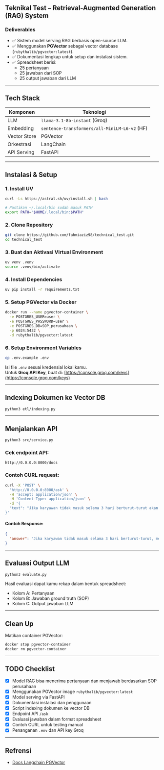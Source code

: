

## Teknikal Test – Retrieval-Augmented Generation (RAG) System



### Deliverables
- ✅ Sistem model serving RAG berbasis open-source LLM.
- ✅ Menggunakan **PGVector** sebagai vector database (`rubythalib/pgvector:latest`).
- ✅ Dokumentasi lengkap untuk setup dan instalasi sistem.
- ✅ Spreadsheet berisi:
  - 25 pertanyaan
  - 25 jawaban dari SOP
  - 25 output jawaban dari LLM

---

## Tech Stack

| Komponen       | Teknologi                                          |
|----------------|----------------------------------------------------|
| LLM            | `llama-3.1-8b-instant` (Groq)                      |
| Embedding      | `sentence-transformers/all-MiniLM-L6-v2` (HF)      |
| Vector Store   | PGVector                                           |
| Orkestrasi     | LangChain                                          |
| API Serving    | FastAPI                                            |

---

## Instalasi & Setup
### 1. Install UV
```bash
curl -Ls https://astral.sh/uv/install.sh | bash

# Pastikan ~/.local/bin sudah masuk PATH
export PATH="$HOME/.local/bin:$PATH"
```

### 2. Clone Repository
```bash
git clone https://github.com/fahmiaziz98/technical_test.git
cd technical_test
```

### 3. Buat dan Aktivasi Virtual Environment
```bash
uv venv .venv
source .venv/bin/activate
```

### 4. Install Dependencies
```bash
uv pip install -r requirements.txt
```

### 5. Setup PGVector via Docker
```bash
docker run --name pgvector-container \
  -e POSTGRES_USER=user \
  -e POSTGRES_PASSWORD=user \
  -e POSTGRES_DB=SOP_perusahaan \
  -p 6024:5432 \
  -d rubythalib/pgvector:latest
```

### 6. Setup Environment Variables
```bash
cp .env.example .env
```
Isi file `.env` sesuai kredensial lokal kamu.  
Untuk **Groq API Key**, buat di: [https://console.groq.com/keys](https://console.groq.com/keys)

---

## Indexing Dokumen ke Vector DB

```bash
python3 etl/indexing.py
```

---

## Menjalankan API

```bash
python3 src/service.py
```

### Cek endpoint API:
`http://0.0.0.0:8000/docs`

### Contoh CURL request:

```bash
curl -X 'POST' \
  'http://0.0.0.0:8000/ask' \
  -H 'accept: application/json' \
  -H 'Content-Type: application/json' \
  -d '{
  "text": "Jika karyawan tidak masuk selama 3 hari berturut-turut akan kena denda apa?"
}'
```

#### Contoh Response:
```json
{
  "answer": "Jika karyawan tidak masuk selama 3 hari berturut-turut, mereka dapat dikenakan sanksi berat hingga pemutusan hubungan kerja (PHK). Sanksi ini berdasarkan Pasal 5 Peraturan Kerja Karyawan Perusahaan."
}
```

---

## Evaluasi Output LLM

```bash
python3 evaluate.py
```

Hasil evaluasi dapat kamu rekap dalam bentuk spreadsheet:
- Kolom A: Pertanyaan
- Kolom B: Jawaban ground truth (SOP)
- Kolom C: Output jawaban LLM

---

## Clean Up

Matikan container PGVector:
```bash
docker stop pgvector-container
docker rm pgvector-container
```

---

## TODO Checklist

- [x] Model RAG bisa menerima pertanyaan dan menjawab berdasarkan SOP perusahaan
- [x] Menggunakan PGVector image `rubythalib/pgvector:latest`
- [x] Model serving via FastAPI
- [x] Dokumentasi instalasi dan penggunaan
- [x] Script indexing dokumen ke vector DB
- [x] Endpoint API `/ask`
- [x] Evaluasi jawaban dalam format spreadsheet
- [x] Contoh CURL untuk testing manual
- [x] Penanganan `.env` dan API key Groq

---

## Refrensi
- [Docs Langchain PGVector](https://python.langchain.com/docs/integrations/vectorstores/pgvector/)
